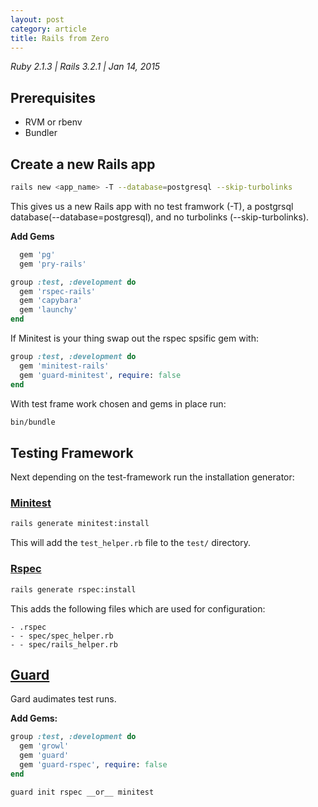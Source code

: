 ```yaml
---
layout: post
category: article
title: Rails from Zero
---
```


*Ruby 2.1.3 | Rails 3.2.1 | Jan 14, 2015*

## Prerequisites

- RVM or rbenv
- Bundler

## Create a new Rails app

```bash
rails new <app_name> -T --database=postgresql --skip-turbolinks
```

This gives us a new Rails app with no test framwork (-T),
a postgrsql database(--database=postgresql),
and no turbolinks (--skip-turbolinks).

__Add Gems__

```ruby
  gem 'pg'
  gem 'pry-rails'

group :test, :development do
  gem 'rspec-rails'
  gem 'capybara'
  gem 'launchy'
end
```

If Minitest is your thing swap out the rspec spsific gem with:

```ruby
group :test, :development do
  gem 'minitest-rails'
  gem 'guard-minitest', require: false
end
```

With test frame work chosen and gems in place run:

```bash
bin/bundle
```

## Testing Framework

Next depending on the test-framework run the installation generator:

### [Minitest]

```bash
rails generate minitest:install
```

This will add the `test_helper.rb` file to the `test/` directory.

### [Rspec]

```bash
rails generate rspec:install
```

This adds the following files which are used for configuration:

```
- .rspec
- - spec/spec_helper.rb
- - spec/rails_helper.rb
```

## [Guard]

Gard audimates test runs.

__Add Gems:__

```ruby
group :test, :development do
  gem 'growl'
  gem 'guard'
  gem 'guard-rspec', require: false
end
```

```bash
guard init rspec __or__ minitest
```

[rails_12factor]: https://github.com/heroku/rails_12factor
[ActionView helpers]: http://api.rubyonrails.org/classes/ActionView/Helpers/TextHelper.html
[form helpers]: http://guides.rubyonrails.org/form_helpers.html
[Routing]: http://edgeguides.rubyonrails.org/routing.html
[factory_girl]: https://github.com/thoughtbot/factory_girl
[Guard]: https://github.com/guard/guard
[guard-rspec]: https://github.com/guard/guard-rspec
[guard-minitest]: https://github.com/guard/guard-minitest
[Growl]: http://growl.info/downloads
[growl_gem]: https://rubygems.org/gems/growl
[Bundler]: http://bundler.io/
[Minitest]: https://github.com/blowmage/minitest-rails
[Rspec]: https://github.com/rspec/rspec-rails
[Command line options]: https://github.com/guard/guard/wiki/Command-line-options-for-Guard
[pry]: http://pryrepl.org/
[partials]: http://guides.rubyonrails.org/layouts_and_rendering.html#using-partials
[Scopes]: http://guides.rubyonrails.org/active_record_querying.html#scopes
[Rspec feature tests]: https://github.com/rspec/rspec-rails#feature-specs
[Capybara]: https://github.com/jnicklas/capybara

